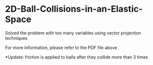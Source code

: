 # 2D-Ball-Collisions-in-an-Elastic-Space

Solved the problem with too many variables using vector projection techniques

For more information, please refer to the PDF file above

*Update: friction is applied to balls after they collide more than 3 times
